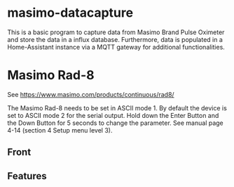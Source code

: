 # masimo-datacapture
This is a basic program to capture data from Masimo Brand Pulse Oximeter and store the data in a influx database.
Furthermore, data is populated in a Home-Assistant instance via a MQTT gateway for additional functionalities.

# Masimo Rad-8
See https://www.masimo.com/products/continuous/rad8/

The Masimo Rad-8 needs to be set in ASCII mode 1. By default the device is set to ASCII mode 2 for the serial output. Hold down the Enter Button and the Down Button for 5 seconds to change the parameter. See manual page 4-14 (section 4 Setup menu level 3).

## Front

## Features
